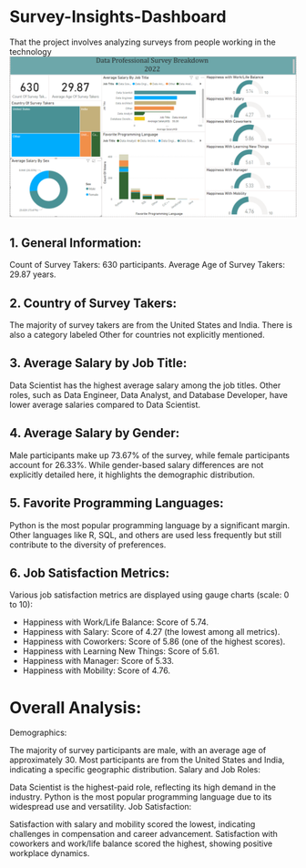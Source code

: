 # Survey-Insights-Dashboard
That the project involves analyzing surveys from people working in the technology 
![Alt Text](Untitled.png)
## 1. General Information:
Count of Survey Takers: 630 participants.
Average Age of Survey Takers: 29.87 years.
## 2. Country of Survey Takers:
The majority of survey takers are from the United States and India.
There is also a category labeled Other for countries not explicitly mentioned.
## 3. Average Salary by Job Title:
Data Scientist has the highest average salary among the job titles.
Other roles, such as Data Engineer, Data Analyst, and Database Developer, have lower average salaries compared to Data Scientist.
## 4. Average Salary by Gender:
Male participants make up 73.67% of the survey, while female participants account for 26.33%.
While gender-based salary differences are not explicitly detailed here, it highlights the demographic distribution.
## 5. Favorite Programming Languages:
Python is the most popular programming language by a significant margin.
Other languages like R, SQL, and others are used less frequently but still contribute to the diversity of preferences.
## 6. Job Satisfaction Metrics:
Various job satisfaction metrics are displayed using gauge charts (scale: 0 to 10):

- Happiness with Work/Life Balance: Score of 5.74.
- Happiness with Salary: Score of 4.27 (the lowest among all metrics).
- Happiness with Coworkers: Score of 5.86 (one of the highest scores).
- Happiness with Learning New Things: Score of 5.61.
- Happiness with Manager: Score of 5.33.
- Happiness with Mobility: Score of 4.76.
# Overall Analysis:
Demographics:

The majority of survey participants are male, with an average age of approximately 30.
Most participants are from the United States and India, indicating a specific geographic distribution.
Salary and Job Roles:

Data Scientist is the highest-paid role, reflecting its high demand in the industry.
Python is the most popular programming language due to its widespread use and versatility.
Job Satisfaction:

Satisfaction with salary and mobility scored the lowest, indicating challenges in compensation and career advancement.
Satisfaction with coworkers and work/life balance scored the highest, showing positive workplace dynamics.
